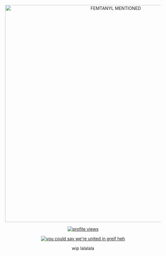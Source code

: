 <div align=center>
	
<a href="https://www.youtube.com/watch?v=Ja2J2WkmjNg"><img src="https://files.catbox.moe/qp12uj.gif" alt="FEMTANYL MENTIONED" width="700" />

 <img src="https://komarev.com/ghpvc/?username=piggeonna&color=396060&amp;label=friends+maybe:" align="center" alt="profile views" title=""/>

<a href="https://www.youtube.com/watch?v=tvNSXS4x9nc"><img src="https://readme-typing-svg.demolab.com?font=Ephesis&size=33&duration=3700&pause=1500&color=B0CDCB&center=true&vCenter=true&multiline=true&repeat=false&width=550&height=200&lines=One-thousand%2C+eight-hundred+and+fifty-five+days;I've+been+going+through+something;Be+afraid." alt="you could say we're united in greif heh" /></a>

wip lalalala
